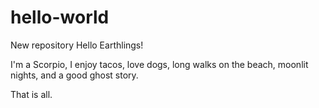 # hello-world
New repository
Hello Earthlings! 

I'm a Scorpio, I enjoy tacos, love dogs, long walks on the beach, moonlit nights, and a good ghost story. 

That is all.
